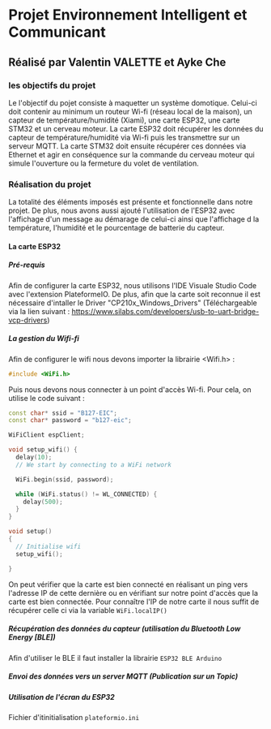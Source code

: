 # Projet Environnement Intelligent et Communicant 
## Réalisé par Valentin VALETTE et Ayke Che

### les objectifs du projet

Le l'objectif du pojet consiste à maquetter un système domotique. 
Celui-ci doit contenir au minimum un routeur Wi-fi (réseau local de la maison),
un capteur de température/humidité (Xiami), une carte ESP32, une carte STM32 et un cerveau moteur.
La carte ESP32 doit récupérer les données du capteur de température/humidité via Wi-fi puis les transmettre sur un serveur MQTT.
La carte STM32 doit ensuite récupérer ces données via Ethernet et agir en conséquence sur la commande du cerveau moteur qui simule l'ouverture ou la fermeture du volet de ventilation.

### Réalisation du projet

La totalité des éléments imposés est présente et fonctionnelle dans notre projet. 
De plus, nous avons aussi ajouté l'utilisation de l'ESP32 avec l'affichage d'un message au démarage de celui-ci ainsi que l'affichage d la température, l'humidité et le pourcentage de batterie du capteur.

#### La carte ESP32
##### Pré-requis
Afin de configurer la carte ESP32, nous utilisons l'IDE Visuale Studio Code avec l'extension PlateformeIO. 
De plus, afin que la carte soit reconnue il est nécessaire d'intaller le Driver "CP210x_Windows_Drivers" (Téléchargeable via la lien suivant : https://www.silabs.com/developers/usb-to-uart-bridge-vcp-drivers)

##### La gestion du Wifi-fi
Afin de configurer le wifi nous devons importer la librairie <Wifi.h> :
```C++
#include <WiFi.h>
```
Puis nous devons nous connecter à un point d'accès Wi-fi. Pour cela, on utilise le code suivant : 
```C++
const char* ssid = "B127-EIC";
const char* password = "b127-eic";

WiFiClient espClient;

void setup_wifi() {
  delay(10);
  // We start by connecting to a WiFi network

  WiFi.begin(ssid, password);

  while (WiFi.status() != WL_CONNECTED) {
    delay(500);
  }
}

void setup()
{
  // Initialise wifi
  setup_wifi();

}
```

On peut vérifier que la carte est bien connecté en réalisant un ping vers l'adresse IP de cette dernière ou en vérifiant sur notre point d'accès que la carte est bien connectée.
Pour connaître l'IP de notre carte il nous suffit de récupérer celle ci via la variable `WiFi.localIP()`

##### Récupération des données du capteur (utilisation du Bluetooth Low Energy [BLE])
Afin d'utiliser le BLE il faut installer la librairie `ESP32 BLE Arduino`

##### Envoi des données vers un server MQTT (Publication sur un Topic)

##### Utilisation de l'écran du ESP32




Fichier d'itinitialisation `plateformio.ini`
